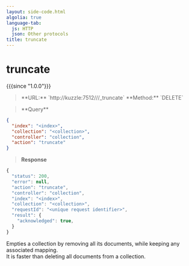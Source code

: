 ```yaml
---
layout: side-code.html
algolia: true
language-tab:
  js: HTTP
  json: Other protocols
title: truncate
---
```


# truncate

{{{since "1.0.0"}}}

<blockquote class="js">
<p>
**URL:** `http://kuzzle:7512/<index>/<collection>/_truncate`  
**Method:** `DELETE`
</p>
</blockquote>

<blockquote class="json">
<p>
**Query**
</p>
</blockquote>


```json
{
  "index": "<index>",
  "collection": "<collection>",
  "controller": "collection",
  "action": "truncate"
}
```

>**Response**

```javascript
{
  "status": 200,
  "error": null,
  "action": "truncate",
  "controller": "collection",
  "index": "<index>",
  "collection": "<collection>",
  "requestId": "<unique request identifier>",
  "result": {
    "acknowledged": true,
  }
}
```

Empties a collection by removing all its documents, while keeping any associated mapping.  
It is faster than deleting all documents from a collection.

